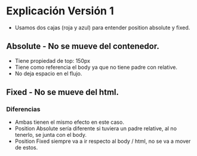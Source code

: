 # Explicación Versión 1

- Usamos dos cajas (roja y azul) para entender position absolute y fixed.

## Absolute - No se mueve del contenedor.

- Tiene propiedad de top: 150px
- Tiene como referencia el body ya que no tiene padre con relative.
- No deja espacio en el flujo.

## Fixed - No se mueve del html.

### Diferencias

- Ambas tienen el mismo efecto en este caso.
- Position Absolute sería diferente si tuviera un padre relative, al no tenerlo, se junta con el body.
- Position Fixed siempre va a ir respecto al body / html, no se va a mover de estos.